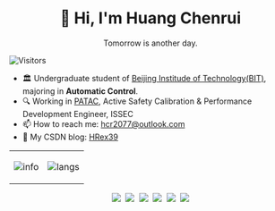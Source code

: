 <h1 align=center>👋 Hi, I'm Huang Chenrui</a></h2>

<!--
**HRex39/HRex39** is a ✨ _special_ ✨ repository because its `README.md` (this file) appears on your GitHub profile.

Here are some ideas to get you started:

- 🔭 I’m currently working on ...
- 🌱 I’m currently learning ...
- 👯 I’m looking to collaborate on ...
- 🤔 I’m looking for help with ...
- 💬 Ask me about ...
- 📫 How to reach me: ...
- 😄 Pronouns: ...
- ⚡ Fun fact: ...
-->


<p align=center>
  Tomorrow is another day.
</p>

![Visitors](https://api.visitorbadge.io/api/daily?path=https%3A%2F%2Fgithub.com%2FHRex39%2FHRex39%2F&label=visitors%20today&countColor=%23f0b354)

* 🏛️ Undergraduate student of [Beijing Institude of Technology(BIT)](https://english.bit.edu.cn/), majoring in **Automatic Control**.
* 🔍 Working in [PATAC](http://www.patac.com.cn/EN/index.html?v=10087), Active Safety Calibration & Performance Development Engineer, ISSEC  
* 📫 How to reach me: hcr2077@outlook.com
* 🌱 My CSDN blog: [HRex39](https://blog.csdn.net/weixin_47047999?spm=1000.2115.3001.5343)
<!--* 🌟 Personal Website: [https://xiabee.cn](https://xiabee.cn)-->


<!--table-->
<div align="center">
<table border="0">
<td>
  
![info](https://github-readme-stats.vercel.app/api?username=HRex39&show_icons=true&hide_border=true&count_private=true&hide=prs&theme=&bg_color=00000000)

</td>
  
<td>

![langs](https://github-readme-stats.vercel.app/api/top-langs/?username=HRex39&theme=&layout=compact&hide_border=true&bg_color=00000000)

</td>
</table>
</div>
<!--table end-->

<p align="left"><strong><samp></samp></strong></p><p align="center">
    <samp>
      <img src="https://img.shields.io/badge/C-a8b9cc.svg?&style=for-the-badge&logo=c&logoColor=black">
      <img src="https://img.shields.io/badge/c++-00599C.svg?&style=for-the-badge&logo=c%2b%2b&logoColor=white">
      <img src="https://img.shields.io/badge/python-3776AB.svg?&style=for-the-badge&logo=python&logoColor=white">
      <img src="https://img.shields.io/badge/markdown-48ac98.svg?&style=for-the-badge&logo=markdown&logoColor=white">
      <img src="https://img.shields.io/badge/VS%20Code-007ACC.svg?&style=for-the-badge&logo=visual-studio-code&logoColor=white">
      <img src="https://img.shields.io/badge/PATAC-007ACC.svg?&style=for-the-badge&logo=generalmotors&logoColor=white">
    </samp>
    <br>
</p><p align="right"><strong><samp></samp></strong></p>
